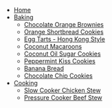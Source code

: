 <!-- docs/_sidebar.md -->

- [Home](/)
- [Baking](baking/main.md "Baking Recipes")
  - [Chocolate Orange Brownies](baking/chocolate_orange_brownies.md "Chocolate Orange Brownies")
  - [Orange Shortbread Cookies](baking/orange_shortbread_cookies.md "Orange Shortbread Cookies")
  - [Egg Tarts - Hong Kong Style](baking/egg_tarts-hong_kong_style.md "Egg Tarts - Hong Kong Style")
  - [Coconut Macaroons](baking/coconut_macaroons.md "Coconut Macaroons")
  - [Coconut Oil Sugar Cookies](baking/coconut_oil_sugar_cookies.md "Coconut Oil Sugar Cookies")
  - [Peppermint Kiss Cookies](baking/peppermint_kiss_cookies.md "Peppermint Kiss Cookies")
  - [Banana Bread](baking/banana_bread.md "Banana Bread")
  - [Chocolate Chip Cookies](baking/chocolate_chip_cookies.md "Chocolate Chip Cookies")
- [Cooking](cooking/main.md "Cooking Recipes")
  - [Slow Cooker Chicken Stew](cooking/slow_cooker_chicken_stew.md "Slow Cooker Chicken Stew")
  - [Pressure Cooker Beef Stew](cooking/pressure_cooker_beef_stew.md "Pressure Cooker Beef Stew")
  <!-- - []( "") -->
